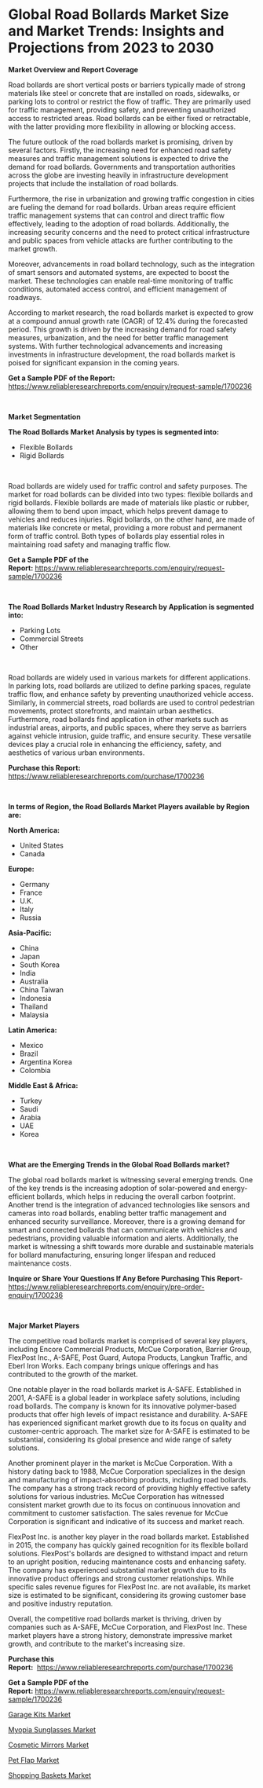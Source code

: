 <p><h1>Global Road Bollards Market Size and Market Trends: Insights and Projections from 2023 to 2030</h1></p><p><strong>Market Overview and Report Coverage</strong></p>
<p><p>Road bollards are short vertical posts or barriers typically made of strong materials like steel or concrete that are installed on roads, sidewalks, or parking lots to control or restrict the flow of traffic. They are primarily used for traffic management, providing safety, and preventing unauthorized access to restricted areas. Road bollards can be either fixed or retractable, with the latter providing more flexibility in allowing or blocking access.</p><p>The future outlook of the road bollards market is promising, driven by several factors. Firstly, the increasing need for enhanced road safety measures and traffic management solutions is expected to drive the demand for road bollards. Governments and transportation authorities across the globe are investing heavily in infrastructure development projects that include the installation of road bollards.</p><p>Furthermore, the rise in urbanization and growing traffic congestion in cities are fueling the demand for road bollards. Urban areas require efficient traffic management systems that can control and direct traffic flow effectively, leading to the adoption of road bollards. Additionally, the increasing security concerns and the need to protect critical infrastructure and public spaces from vehicle attacks are further contributing to the market growth.</p><p>Moreover, advancements in road bollard technology, such as the integration of smart sensors and automated systems, are expected to boost the market. These technologies can enable real-time monitoring of traffic conditions, automated access control, and efficient management of roadways.</p><p>According to market research, the road bollards market is expected to grow at a compound annual growth rate (CAGR) of 12.4% during the forecasted period. This growth is driven by the increasing demand for road safety measures, urbanization, and the need for better traffic management systems. With further technological advancements and increasing investments in infrastructure development, the road bollards market is poised for significant expansion in the coming years.</p></p>
<p><strong>Get a Sample PDF of the Report:</strong> <a href="https://www.reliableresearchreports.com/enquiry/request-sample/1700236">https://www.reliableresearchreports.com/enquiry/request-sample/1700236</a></p>
<p>&nbsp;</p>
<p><strong>Market Segmentation</strong></p>
<p><strong>The Road Bollards Market Analysis by types is segmented into:</strong></p>
<p><ul><li>Flexible Bollards</li><li>Rigid Bollards</li></ul></p>
<p>&nbsp;</p>
<p><p>Road bollards are widely used for traffic control and safety purposes. The market for road bollards can be divided into two types: flexible bollards and rigid bollards. Flexible bollards are made of materials like plastic or rubber, allowing them to bend upon impact, which helps prevent damage to vehicles and reduces injuries. Rigid bollards, on the other hand, are made of materials like concrete or metal, providing a more robust and permanent form of traffic control. Both types of bollards play essential roles in maintaining road safety and managing traffic flow.</p></p>
<p><strong>Get a Sample PDF of the Report:</strong>&nbsp;<a href="https://www.reliableresearchreports.com/enquiry/request-sample/1700236">https://www.reliableresearchreports.com/enquiry/request-sample/1700236</a></p>
<p>&nbsp;</p>
<p><strong>The Road Bollards Market Industry Research by Application is segmented into:</strong></p>
<p><ul><li>Parking Lots</li><li>Commercial Streets</li><li>Other</li></ul></p>
<p>&nbsp;</p>
<p><p>Road bollards are widely used in various markets for different applications. In parking lots, road bollards are utilized to define parking spaces, regulate traffic flow, and enhance safety by preventing unauthorized vehicle access. Similarly, in commercial streets, road bollards are used to control pedestrian movements, protect storefronts, and maintain urban aesthetics. Furthermore, road bollards find application in other markets such as industrial areas, airports, and public spaces, where they serve as barriers against vehicle intrusion, guide traffic, and ensure security. These versatile devices play a crucial role in enhancing the efficiency, safety, and aesthetics of various urban environments.</p></p>
<p><strong>Purchase this Report:</strong>&nbsp; <a href="https://www.reliableresearchreports.com/purchase/1700236">https://www.reliableresearchreports.com/purchase/1700236</a></p>
<p>&nbsp;</p>
<p><strong>In terms of Region, the Road Bollards Market Players available by Region are:</strong></p>
<p>
    <p> <strong> North America: </strong>
        <ul>
            <li>United States</li>
            <li>Canada</li>
        </ul>
        </p> 
    <p> <strong> Europe: </strong>
        <ul>
            <li>Germany</li>
            <li>France</li>
            <li>U.K.</li>
            <li>Italy</li>
            <li>Russia</li>
        </ul>
        </p> 
    <p> <strong> Asia-Pacific: </strong>
        <ul>
            <li>China</li>
            <li>Japan</li>
            <li>South Korea</li>
            <li>India</li>
            <li>Australia</li>
            <li>China Taiwan</li>
            <li>Indonesia</li>
            <li>Thailand</li>
            <li>Malaysia</li>
        </ul>
        </p> 
    <p> <strong> Latin America: </strong>
        <ul>
            <li>Mexico</li>
            <li>Brazil</li>
            <li>Argentina Korea</li>
            <li>Colombia</li>
        </ul>
        </p> 
    <p> <strong> Middle East & Africa: </strong>
        <ul>
            <li>Turkey</li>
            <li>Saudi</li>
            <li>Arabia</li>
            <li>UAE</li>
            <li>Korea</li>
        </ul>
    </p>
    </p>
<p>&nbsp;</p>
<p><strong>What are the Emerging Trends in the Global Road Bollards market?</strong></p>
<p><p>The global road bollards market is witnessing several emerging trends. One of the key trends is the increasing adoption of solar-powered and energy-efficient bollards, which helps in reducing the overall carbon footprint. Another trend is the integration of advanced technologies like sensors and cameras into road bollards, enabling better traffic management and enhanced security surveillance. Moreover, there is a growing demand for smart and connected bollards that can communicate with vehicles and pedestrians, providing valuable information and alerts. Additionally, the market is witnessing a shift towards more durable and sustainable materials for bollard manufacturing, ensuring longer lifespan and reduced maintenance costs.</p></p>
<p><strong>Inquire or Share Your Questions If Any Before Purchasing This Report</strong>- <a href="https://www.reliableresearchreports.com/enquiry/pre-order-enquiry/1700236">https://www.reliableresearchreports.com/enquiry/pre-order-enquiry/1700236</a></p>
<p>&nbsp;</p>
<p><strong>Major Market Players</strong></p>
<p><p>The competitive road bollards market is comprised of several key players, including Encore Commercial Products, McCue Corporation, Barrier Group, FlexPost Inc., A-SAFE, Post Guard, Autopa Products, Langkun Traffic, and Eberl Iron Works. Each company brings unique offerings and has contributed to the growth of the market.</p><p>One notable player in the road bollards market is A-SAFE. Established in 2001, A-SAFE is a global leader in workplace safety solutions, including road bollards. The company is known for its innovative polymer-based products that offer high levels of impact resistance and durability. A-SAFE has experienced significant market growth due to its focus on quality and customer-centric approach. The market size for A-SAFE is estimated to be substantial, considering its global presence and wide range of safety solutions.</p><p>Another prominent player in the market is McCue Corporation. With a history dating back to 1988, McCue Corporation specializes in the design and manufacturing of impact-absorbing products, including road bollards. The company has a strong track record of providing highly effective safety solutions for various industries. McCue Corporation has witnessed consistent market growth due to its focus on continuous innovation and commitment to customer satisfaction. The sales revenue for McCue Corporation is significant and indicative of its success and market reach.</p><p>FlexPost Inc. is another key player in the road bollards market. Established in 2015, the company has quickly gained recognition for its flexible bollard solutions. FlexPost's bollards are designed to withstand impact and return to an upright position, reducing maintenance costs and enhancing safety. The company has experienced substantial market growth due to its innovative product offerings and strong customer relationships. While specific sales revenue figures for FlexPost Inc. are not available, its market size is estimated to be significant, considering its growing customer base and positive industry reputation.</p><p>Overall, the competitive road bollards market is thriving, driven by companies such as A-SAFE, McCue Corporation, and FlexPost Inc. These market players have a strong history, demonstrate impressive market growth, and contribute to the market's increasing size.</p></p>
<p><strong>Purchase this Report:</strong>&nbsp;&nbsp;<a href="https://www.reliableresearchreports.com/purchase/1700236">https://www.reliableresearchreports.com/purchase/1700236</a></p>
<p></p>
<p><strong>Get a Sample PDF of the Report:</strong>&nbsp;<a href="https://www.reliableresearchreports.com/enquiry/request-sample/1700236">https://www.reliableresearchreports.com/enquiry/request-sample/1700236</a></p>
<p><p><a href="https://medium.com/@beaugrant15/garage-kits-market-size-reveals-the-best-marketing-channels-in-global-industry-67448f5fcee4">Garage Kits Market</a></p><p><a href="https://medium.com/@tonikuhic/myopia-sunglasses-market-outlook-industry-overview-and-forecast-2023-to-2030-c298c56383c7">Myopia Sunglasses Market</a></p><p><a href="https://medium.com/@henrykihn/cosmetic-mirrors-market-size-cagr-trends-2024-2030-45362e300412">Cosmetic Mirrors Market</a></p><p><a href="https://medium.com/@theomorar2000/pet-flap-market-furnishes-information-on-market-share-market-trends-and-market-growth-257a4797e5e4">Pet Flap Market</a></p><p><a href="https://medium.com/@audieyost1952/shopping-baskets-market-report-reveals-the-latest-trends-and-growth-opportunities-of-this-market-ef7f264ec164">Shopping Baskets Market</a></p></p>